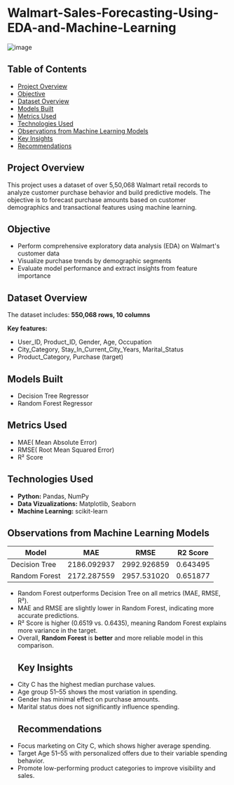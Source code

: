 # Walmart-Sales-Forecasting-Using-EDA-and-Machine-Learning
![image](https://github.com/user-attachments/assets/269b7515-4bcd-4aa2-a766-d24c7942b09e)
## Table of Contents
- [Project Overview](#project-overview)
- [Objective](#objective)
- [Dataset Overview](#dataset-overview)
- [Models Built](#models-built)
- [Metrics Used](#metrics-used)
- [Technologies Used](#technologies-used)
- [Observations from Machine Learning Models](#observations-from-machine-learning-models)
- [Key Insights](key-insights)
- [Recommendations](#Recommendations)
## Project Overview
This project uses a dataset of over 5,50,068 Walmart retail records to analyze customer purchase behavior and build predictive models. The objective is to forecast purchase amounts based on customer demographics and transactional features using machine learning.
## Objective
* Perform comprehensive exploratory data analysis (EDA) on Walmart's customer data
* Visualize purchase trends by demographic segments
* Evaluate model performance and extract insights from feature importance
## Dataset Overview
The dataset includes:
**550,068 rows, 10 columns**

**Key features:**
* User_ID, Product_ID, Gender, Age, Occupation
* City_Category, Stay_In_Current_City_Years, Marital_Status
* Product_Category, Purchase (target)
## Models Built
* Decision Tree Regressor
* Random Forest Regressor
## Metrics Used
* MAE( Mean Absolute Error) 
* RMSE( Root Mean Squared Error) 
* R² Score
## Technologies Used
* **Python:** Pandas, NumPy
* **Data Vizualizations:** Matplotlib, Seaborn
* **Machine Learning:** scikit-learn
## Observations from Machine Learning Models
| Model          |       MAE       |    RMSE       |   R2 Score |
|----------------|-----------------|---------------|------------|
| Decision Tree  |    2186.092937  |  2992.926859  |   0.643495 |
| Random Forest  |   2172.287559   |  2957.531020  |   0.651877 |

* Random Forest outperforms Decision Tree on all metrics (MAE, RMSE, R²).
* MAE and RMSE are slightly lower in Random Forest, indicating more accurate predictions.
* R² Score is higher (0.6519 vs. 0.6435), meaning Random Forest explains more variance in the target.
* Overall, **Random Forest** is **better** and more reliable model in this comparison.
  ## Key Insights
* City C has the highest median purchase values.
* Age group 51–55 shows the most variation in spending.
* Gender has minimal effect on purchase amounts.
* Marital status does not significantly influence spending.
  ## Recommendations
* Focus marketing on City C, which shows higher average spending.
* Target Age 51–55 with personalized offers due to their variable spending behavior.
* Promote low-performing product categories to improve visibility and sales.
  
  
